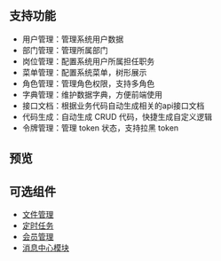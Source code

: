 
## 支持功能

- 用户管理：管理系统用户数据
- 部门管理：管理所属部门
- 岗位管理：配置系统用户所属担任职务
- 菜单管理：配置系统菜单，树形展示
- 角色管理：管理角色权限，支持多角色
- 字典管理：维护数据字典，方便前端使用
- 接口文档：根据业务代码自动生成相关的api接口文档
- 代码生成：自动生成 CRUD 代码，快捷生成自定义逻辑
- 令牌管理：管理 token 状态，支持拉黑 token


## 预览


## 可选组件

- [文件管理](https://github.com/iot-synergy/synergy-file)
- [定时任务](https://github.com/iot-synergy/synergy-job)
- [会员管理](https://github.com/iot-synergy/synergy-member-api)
- [消息中心模块](https://github.com/iot-synergy/synergy-message-center)


